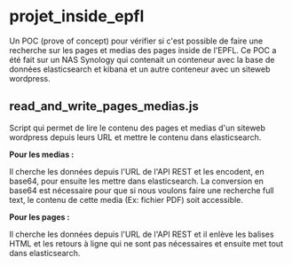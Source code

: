 # projet_inside_epfl
Un POC (prove of concept) pour vérifier si c'est possible de faire une recherche sur les pages et medias des pages inside de l'EPFL. Ce POC a été fait sur un NAS Synology qui contenait un conteneur avec la base de données elasticsearch et kibana et un autre conteneur avec un siteweb wordpress.


## read_and_write_pages_medias.js

Script qui permet de lire le contenu des pages et medias d'un siteweb wordpress depuis leurs URL et mettre le contenu dans elasticsearch.

**Pour les medias :**

Il cherche les données depuis l'URL de l'API REST et les encodent, en base64, pour ensuite les mettre dans elasticsearch. La conversion en base64 est nécessaire pour que si nous voulons faire une recherche full text, le contenu de cette media (Ex: fichier PDF) soit accessible.

**Pour les pages :**

Il cherche les données depuis l'URL de l'API REST et il enlève les balises HTML et les retours à ligne qui ne sont pas nécessaires et ensuite met tout dans elasticsearch.
